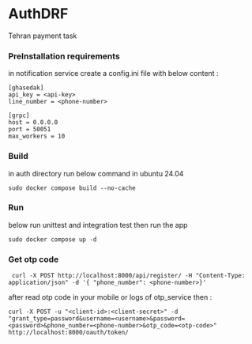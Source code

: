# AuthDRF
Tehran payment task

### PreInstallation requirements
in notification service create a config.ini file with below content :

    [ghasedak]
    api_key = <api-key>
    line_number = <phone-number>
    
    [grpc]
    host = 0.0.0.0
    port = 50051
    max_workers = 10

### Build
in auth directory run below command in ubuntu 24.04

    sudo docker compose build --no-cache

### Run
below run unittest and integration test then run the app 

    sudo docker compose up -d


### Get otp code
     curl -X POST http://localhost:8000/api/register/ -H "Content-Type: application/json" -d '{ "phone_number": <phone-number>}'
after read otp code in your mobile or logs of otp_service then :

    curl -X POST -u "<client-id>:<client-secret>" -d "grant_type=password&username=<username>&password=<password>&phone_number=<phone-number>&otp_code=<otp-code>" http://localhost:8000/oauth/token/

